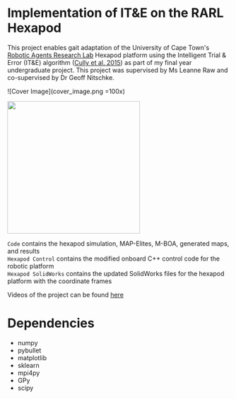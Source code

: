 # Implementation of IT&E on the RARL Hexapod

This project enables gait adaptation of the University of Cape Town's [Robotic Agents Research Lab](http://www.rarl.uct.ac.za) Hexapod platform using the Intelligent Trial & Error (IT&E) algorithm ([Cully et al. 2015](https://doi.org/10.1038/nature14422)) as part of my final year undergraduate project. This project was supervised by Ms Leanne Raw and co-supervised by Dr Geoff Nitschke.

![Cover Image](cover_image.png =100x)

<img src="cover_image.png" width="300"/>

`Code` contains the hexapod simulation, MAP-Elites, M-BOA, generated maps, and results\
`Hexapod Control` contains the modified onboard C++ control code for the robotic platform\
`Hexapod SolidWorks` contains the updated SolidWorks files for the hexapod platform with the coordinate frames

Videos of the project can be found [here](https://drive.google.com/drive/folders/18nBqK6PnA0IYt2r0Ebi3O82trxsxnqot?usp=sharing)

# Dependencies
- numpy
- pybullet
- matplotlib
- sklearn
- mpi4py
- GPy
- scipy

